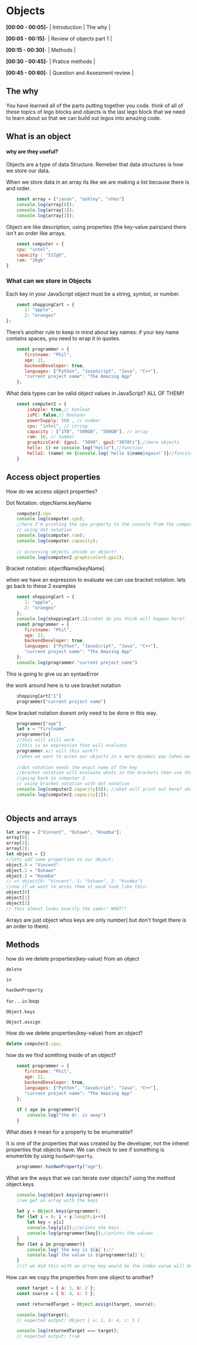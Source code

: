 # Objects

**[00:00 - 00:05]**- | Introduction | The why |

**[00:05 - 00:15]**- | Review of objects part 1 | 

**[00:15 - 00:30]**- | Methods |

**[00:30 - 00:45]**- | Pratice methods | 

**[00:45 - 00:60]**- | Question and Assesment review |

## The why

You have learned all of the parts putting together you code. think of all of these topics of lego blocks and objects is the last lego block that we need to learn about so that we can build out legos into amazing code. 

## What is an object 
#### why are they useful?

Objects are a type of data Structure. Remeber that data structures is how we store our data.

When we store data in an array its like we are making a list because there is and order. 
```js 
	const array = ["jason", "ashley", "xhes"]
	console.log(array[0]);
	console.log(array[1]);
	console.log(array[2]);
```

Object are like description, using properties (the key-value pairs)and there isn't an order like arrays.
```js
	const computer = { 
	cpu: "intel", 
	capacity : "512gb", 
	ram: "16gb" 
}
```

### What can we store in Objects  

Each key in your JavaScript object must be a string, symbol, or number.

```js
	const shoppingCart = {
	   1: "apple",
	   2: "oranges"
};
```
There’s another rule to keep in mind about key names: if your key name contains spaces, you need to wrap it in quotes.

```js
	const programmer = {
	   firstname: "Phil",
	   age: 21,
	   backendDeveloper: true,
	   languages: ["Python", "JavaScript", "Java", "C++"],
	   "current project name": "The Amazing App"
	};
```
What data types can be valid object values in JavaScript? ALL OF THEM!!
```js
	const computer2 = { 
		isApple: true,// boolean
		isPC: false,// boolean
		powerSupply: 500 , // number
		cpu: "intel", // string
		capacity : ["1TB", "500GB", "500GB"], // array
		ram: 16, // number
		graphicsCard: {gpu1: "3090", gpu2:"3070ti"},//more objects
		hello: () => console.log("hello"),//function
		hello2: (name) => {console.log(`hello ${name}again!`)}//funciton
	}
```
##  Access object properties

How do we access object properties? 

Dot Notation: objecName.keyName
```js
	computer2.cpu
	console.log(computer.cpu);
	//here I'm printing the cpu property to the console from the computer object.
	// using dot notation
	console.log(computer.ram);
	console.log(computer.capacity);
	
	// accessing objects inside on object?
	console.log(computer2.graphicsCard.gpu1);
```
Bracket notation: objectName[keyName]

when we have an expression to evaluate we can use bracket notation. lets go back to these 2 examples

```js
	const shoppingCart = {
	   1: "apple",
	   2: "oranges"
	};
	console.log(shoppingCart.1)//what do you think will happen here?
	const programmer = {
	   firstname: "Phil",
	   age: 21,
	   backendDeveloper: true,
	   languages: ["Python", "JavaScript", "Java", "C++"],
	   "current project name": "The Amazing App"
	};
	console.log(programmer."current project name")
```
This is going to give us an syntaxError

the work around here is to use bracket notation

```js
	shoppingCart["1"]
	programmer["current project name"]
```
Now bracket notation doesnt only need to be done in this way.

```js
	programmer["age"]
	let x = "firstname"
	programmer[x]
	//this will still work 
	//this is an expression that will evaluate 
	programmer.x// will this work??
	//when we want to acces our objects in a more dynamic way (when we dontknow the key name) we can use bracket notation.
	
	//dot notation needs the exact name of the key
	//bracket notation will evaluate whats in the brackets then use that as the name of the key.
	//going back to computer 2
	// using bracket notation with dot notation
	console.log(computer2.capacity[0]); //what will print out here? what about the next line.
	console.log(computer2.capacity[1]);
	
```
## Objects and arrays

```js
let array = ["Vincent", "Oshawn", "Koumba"];
array[0];
array[1];
array[2];
let object = {}
//lets add some properties to our object:
object.0 = "Vincent"
object.1 = "Oshawn"
object.2 = "Koumba"
// => object{0: "Vincent", 1: "Oshawn", 2: "Koumba"}
//now if we want to acces them it woud look like this:
object[0]
object[1]
object[2]
// this almost looks exactly the same!! WHAT!!
```
Arrays are just object whos keys are only number( but don't forget there is an order to them).

## Methods
how do we delete properties(key-value) from an object

`delete`

`in`

`hasOwnProperty`

`for...in` loop

`Object.keys`

`Object.assign`

How do we delete properties(key-value) from an object?

```js
delete computer2.cpu;
```
how do we find somthing inside of an object?
```js
	const programmer = {
	   firstname: "Phil",
	   age: 21,
	   backendDeveloper: true,
	   languages: ["Python", "JavaScript", "Java", "C++"],
	   "current project name": "The Amazing App"
	};
	
	if ( age in programmer){
		console.log("the dr. is away")
	}
```

What does it mean for a property to be enumerable?

It is one of the properties that was created by the developer, not the inheret properties that objects have. We can check to see if something is enumerble by using `hasOwnProperty`.
```js
	programmer.hasOwnProperty("age");
```
What are the ways that we can iterate over objects?
using the method object.keys
```js
	console.log(object.keys(programer))
	//we get an array with the keys
	
	let y = Object.keys(programmer);
	for (let i = 0; i < y.length;i++){
		let key = y[i]
		console.log(y[i]);//prints the keys
		console.log(programmer[key]);//prints the values
	}
	for (let a in programmer){
		console.log(`the key is ${a}`);//
		console.log(`the value is ${programmer[a]}`);
	}
	//if we did this with an array key would be the index value will be the element.
```
How can we copy the properties from one object to another?

```js
	const target = { a: 1, b: 2 };
	const source = { b: 4, c: 5 };

	const returnedTarget = Object.assign(target, source);

	console.log(target);
	// expected output: Object { a: 1, b: 4, c: 5 }

	console.log(returnedTarget === target);
	// expected output: true
```
